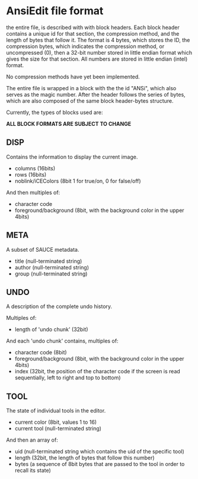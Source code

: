 # AnsiEdit file format

the entire file, is described with with block headers. Each block header contains a unique id for that section, the compression method, and the length of bytes that follow it. The format is 4 bytes, which stores the ID, the compression bytes, which indicates the compression method, or uncompressed (0), then a 32-bit number stored in little endian format which gives the size for that section. All numbers are stored in little endian (intel) format.

No compression methods have yet been implemented.

The entire file is wrapped in a block with the the id "ANSi", which also serves as the magic number. After the header follows the series of bytes, which are also composed of the same block header-bytes structure.

Currently, the types of blocks used are:

**ALL BLOCK FORMATS ARE SUBJECT TO CHANGE**

## DISP

Contains the information to display the current image.

  - columns (16bits)
  - rows (16bits)
  - noblink/iCEColors (8bit 1 for true/on, 0 for false/off)

And then multiples of:

  - character code
  - foreground/background (8bit, with the background color in the upper 4bits)


## META

A subset of SAUCE metadata.

  - title (null-terminated string)
  - author (null-terminated string)
  - group (null-terminated string)

## UNDO

A description of the complete undo history.

Multiples of:

  - length of 'undo chunk' (32bit)
 
And each 'undo chunk' contains, multiples of:
 
  - character code (8bit)
  - foreground/background (8bit, with the background color in the upper 4bits)
  - index (32bit, the position of the character code if the screen is read sequentially, left to right and top to bottom)

## TOOL

The state of individual tools in the editor.

  - current color (8bit, values 1 to 16)  
  - current tool (null-terminated string)

And then an array of:

  - uid (null-terminated string which contains the uid of the specific tool)
  - length (32bit, the length of bytes that follow this number)
  - bytes (a sequence of 8bit bytes that are passed to the tool in order to recall its state)

